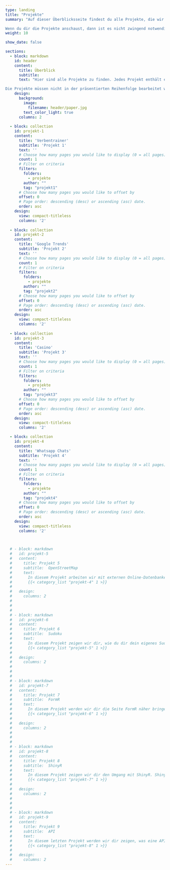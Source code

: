 ```yaml
---
type: landing
title: "Projekte"
summary: "Auf dieser Überblicksseite findest du alle Projekte, die wir bisher erstellt haben. Jedes Projekt ist in vier Abschnitte gegliedert: Übersicht, Problemstellung, Tipps und Lösungen. Die ersten beiden stellen das jeweilige Projekt inhaltlich vor und schildern die Probleme, die in der Bewältigung auftreten könnten. Bei den Tipps gibt es kleine Hilfestellungen, wenn du an irgendeiner Stelle nicht weiterkommen solltest. Die Lösungen zeigen dann letztlich, wie wir dieses Projekt bearbeitet haben.

Wenn du dir die Projekte anschaust, dann ist es nicht zwingend notwendig, sie in der präsentierten Reihenfolge durchzugehen. Generell werden die Projekte zwar nach unten hin etwas schwieriger, aber keines erfordert explizit die Bearbeitung eines vorhergehenden Projekts, weshalb alle weitestgehend unabhängig voneinander bearbeitet werden können. Falls du erst noch einen Blick in die Auffrischung werfen willst, findest du [hier](/lehre/statistik-i/crash-kurs/) ein paar zusätzliche Inhalte."
weight: 10

show_date: false

sections:
  - block: markdown
    id: header
    content:
      title: Überblick
      subtitle: 
      text: "Hier sind alle Projekte zu finden. Jedes Projekt enthält eine inhaltliche Einführung, eine Darstellung der Probleme (mit Tipps zur Lösung, falls nötig) und unsere Lösungen. <br>

Die Projekte müssen nicht in der präsentierten Reihenfolge bearbeitet werden. Sie werden zwar nach unten hin schwieriger, bauen aber nicht aufeinander auf."
    design:
      background:
        image:
          filename: header/paper.jpg
        text_color_light: true
      columns: 2
      
  - block: collection
    id: projekt-1
    content:
      title: 'Verbentrainer'
      subtitle: 'Projekt 1'
      text: ''
      # Choose how many pages you would like to display (0 = all pages)
      count: 1
      # Filter on criteria
      filters:
        folders:
          - projekte
        author: ""
        tag: "projekt1"
      # Choose how many pages you would like to offset by
      offset: 0
      # Page order: descending (desc) or ascending (asc) date.
      order: asc
    design:
      view: compact-titleless
      columns: '2'
      
  - block: collection
    id: projekt-2
    content:
      title: 'Google Trends'
      subtitle: 'Projekt 2'
      text: ''
      # Choose how many pages you would like to display (0 = all pages)
      count: 1
      # Filter on criteria
      filters:
        folders:
          - projekte
        author: ""
        tag: "projekt2"
      # Choose how many pages you would like to offset by
      offset: 0
      # Page order: descending (desc) or ascending (asc) date.
      order: asc
    design:
      view: compact-titleless
      columns: '2'
      
  - block: collection
    id: projekt-3
    content:
      title: 'Casino'
      subtitle: 'Projekt 3'
      text: ''
      # Choose how many pages you would like to display (0 = all pages)
      count: 1
      # Filter on criteria
      filters:
        folders:
          - projekte
        author: ""
        tag: "projekt3"
      # Choose how many pages you would like to offset by
      offset: 0
      # Page order: descending (desc) or ascending (asc) date.
      order: asc
    design:
      view: compact-titleless
      columns: '2'

  - block: collection
    id: projekt-4
    content:
      title: 'Whatsapp Chats'
      subtitle: 'Projekt 4'
      text: ''
      # Choose how many pages you would like to display (0 = all pages)
      count: 1
      # Filter on criteria
      filters:
        folders:
          - projekte
        author: ""
        tag: "projekt4"
      # Choose how many pages you would like to offset by
      offset: 0
      # Page order: descending (desc) or ascending (asc) date.
      order: asc
    design:
      view: compact-titleless
      columns: '2'


      
  # - block: markdown
  #   id: projekt-5
  #   content:
  #     title: Projekt 5
  #     subtitle:  OpenStreetMap
  #     text: 
  #       In diesem Projekt arbeiten wir mit externen Online-Datenbanken zur Kartendarstellung. Dieses Projekt lässt dir viele Freiheiten, weshalb du es individuell an deine Vorstellungen anpassen kannst. Zum Beispiel kannst du deine Heimatstadt darstellen und dort alle Pommesbuden finden. Hier wird deiner Fantasie keine Grenzen gesetzt.
  #       {{< category_list "projekt-4" 1 >}}
  #       
  #   design:
  #     columns: 2
  #           
  #     
  #     
  # - block: markdown
  #   id: projekt-6
  #   content:
  #     title: Projekt 6
  #     subtitle:  Sudoku
  #     text: 
  #       In diesem Projekt zeigen wir dir, wie du dir dein eigenes Sudoku erstellen kannst. Was steckt hinter diesem Rätsel? Wie löst man sie am schnellsten? Mit verschiedenen Schwierigkeitsgraden kannst du hier deine Rätselfähigkeiten steigern und alles anwenden, was du bisher schon gelernt hast.
  #       {{< category_list "projekt-5" 1 >}}
  #       
  #   design:
  #     columns: 2
  #           
  #     
  #     
  # - block: markdown
  #   id: projekt-7
  #   content:
  #     title: Projekt 7
  #     subtitle:  FormR
  #     text: 
  #       In diesem Projekt werden wir dir die Seite FormR näher bringen. Dies ist eine Website, die vor allem die Organisation für Langzeitstudien einfach machen soll. Wir werden weniger R intern arbeiten sondern mit Google Sheets und eine kleine Umfrage zu den Big Five generieren.
  #       {{< category_list "projekt-6" 1 >}}
  #       
  #   design:
  #     columns: 2
  #           
  #     
  #     
  # - block: markdown
  #   id: projekt-8
  #   content:
  #     title: Projekt 8
  #     subtitle:  ShinyR
  #     text: 
  #       In diesem Projekt zeigen wir dir den Umgang mit ShinyR. ShinyR ermöglicht es, interaktive Webinhalte mithilfe von R zu erstellen. Die dabei entstehenden Websites lassen R im Hintergrund und können somit von jeder Person ohne Programmiererfahrung genutzt werden.
  #       {{< category_list "projekt-7" 1 >}}
  #       
  #   design:
  #     columns: 2
  #           
  #     
  #     
  # - block: markdown
  #   id: projekt-9
  #   content:
  #     title: Projekt 9
  #     subtitle:  API
  #     text: 
  #       In diesem letzten Projekt werden wir dir zeigen, was eine API ist und wie du über diese, Daten in dein R Studio laden kann. Dies nennt sich auch Web-Scraping. In dem Projekt werden wir Daten von der WHO herunterladen, die Indexe zu jeglichen gesundheitszogenen Themen sammelt. Im Anschluss werden wir die Daten grafisch und interaktiv aufbereiten.
  #       {{< category_list "projekt-8" 1 >}}
  #       
  #   design:
  #     columns: 2
---
```

